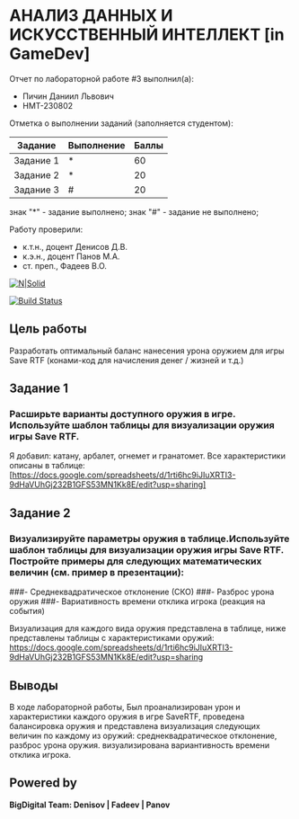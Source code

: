 # АНАЛИЗ ДАННЫХ И ИСКУССТВЕННЫЙ ИНТЕЛЛЕКТ [in GameDev]
Отчет по лабораторной работе #3 выполнил(а):
- Пичин Даниил Львович
- НМТ-230802

Отметка о выполнении заданий (заполняется студентом):

| Задание | Выполнение | Баллы |
| ------ | ------ | ------ |
| Задание 1 | * | 60 |
| Задание 2 | * | 20 |
| Задание 3 | # | 20 |

знак "*" - задание выполнено; знак "#" - задание не выполнено;

Работу проверили:
- к.т.н., доцент Денисов Д.В.
- к.э.н., доцент Панов М.А.
- ст. преп., Фадеев В.О.

[![N|Solid](https://cldup.com/dTxpPi9lDf.thumb.png)](https://nodesource.com/products/nsolid)

[![Build Status](https://travis-ci.org/joemccann/dillinger.svg?branch=master)](https://travis-ci.org/joemccann/dillinger)

## Цель работы
Разработать оптимальный баланс нанесения урона оружием для игры Save RTF (конами-код для начисления денег / жизней и т.д.)


## Задание 1
### Расширьте варианты доступного оружия в игре. Используйте шаблон таблицы для визуализации оружия игры Save RTF.

Я добавил: катану, арбалет, огнемет и гранатомет. Все характеристики описаны в таблице: [https://docs.google.com/spreadsheets/d/1rti6hc9iJIuXRTI3-9dHaVUhGj232B1GFS53MN1Kk8E/edit?usp=sharing]


## Задание 2
### Визуализируйте параметры оружия в таблице.Используйте шаблон таблицы для визуализации оружия игры Save RTF. Постройте примеры для следующих математических величин (см. пример в презентации):
###- Среднеквадратическое отклонение (СКО)
###- Разброс урона оружия
###- Вариативность времени отклика игрока (реакция на события)

Визуализация для каждого вида оружия представлена в таблице, ниже представлены таблицы с характеристиками оружий: https://docs.google.com/spreadsheets/d/1rti6hc9iJIuXRTI3-9dHaVUhGj232B1GFS53MN1Kk8E/edit?usp=sharing


## Выводы

В ходе лабораторной работы, Был проанализирован урон и характеристики каждого оружия в игре SaveRTF, проведена балансировка оружия и представлена визуализация следующих величин по каждому из оружий: среднеквадратическое отклонение, разброс урона оружия.  визуализирована вариантивность времени отклика игрока.


## Powered by

**BigDigital Team: Denisov | Fadeev | Panov**
